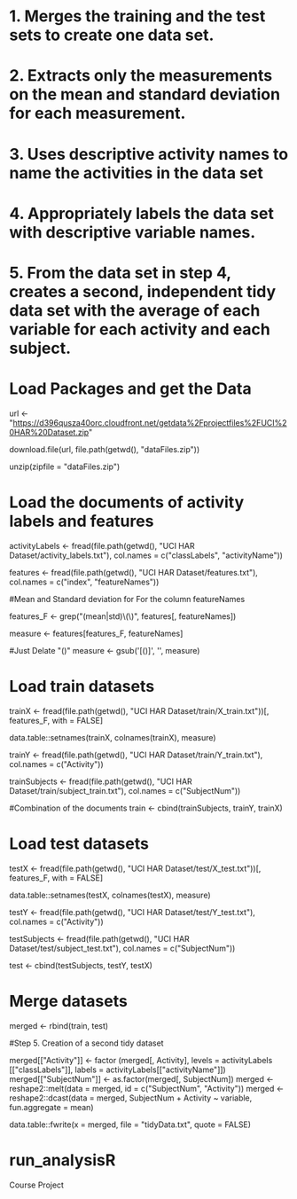 # 1. Merges the training and the test sets to create one data set.

# 2. Extracts only the measurements on the mean and standard deviation for each measurement.

# 3. Uses descriptive activity names to name the activities in the data set

# 4. Appropriately labels the data set with descriptive variable names.

# 5. From the data set in step 4, creates a second, independent tidy data set with the average of each variable for each activity and each subject.



# Load Packages and get the Data

url <- "https://d396qusza40orc.cloudfront.net/getdata%2Fprojectfiles%2FUCI%20HAR%20Dataset.zip"

download.file(url, file.path(getwd(), "dataFiles.zip"))

unzip(zipfile = "dataFiles.zip")


# Load the documents of activity labels and features

activityLabels <- fread(file.path(getwd(), "UCI HAR Dataset/activity_labels.txt"), col.names = c("classLabels", "activityName"))

features <- fread(file.path(getwd(), "UCI HAR Dataset/features.txt"), col.names = c("index", "featureNames"))

#Mean and Standard deviation for For the column featureNames

features_F <- grep("(mean|std)\\(\\)", features[, featureNames])

measure <- features[features_F, featureNames]

#Just Delate "()"
measure <- gsub('[()]', '', measure)



# Load train datasets

trainX <- fread(file.path(getwd(), "UCI HAR Dataset/train/X_train.txt"))[, features_F, with = FALSE]

data.table::setnames(trainX, colnames(trainX), measure)

trainY <- fread(file.path(getwd(), "UCI HAR Dataset/train/Y_train.txt"), col.names = c("Activity"))

trainSubjects <- fread(file.path(getwd(), "UCI HAR Dataset/train/subject_train.txt"), col.names = c("SubjectNum"))

#Combination of the documents
train <- cbind(trainSubjects, trainY, trainX)



# Load test datasets

testX <- fread(file.path(getwd(), "UCI HAR Dataset/test/X_test.txt"))[, features_F, with = FALSE]

data.table::setnames(testX, colnames(testX), measure)

testY <- fread(file.path(getwd(), "UCI HAR Dataset/test/Y_test.txt"), col.names = c("Activity"))

testSubjects <- fread(file.path(getwd(), "UCI HAR Dataset/test/subject_test.txt"), col.names = c("SubjectNum"))

test <- cbind(testSubjects, testY, testX)


# Merge datasets

merged <- rbind(train, test)



#Step 5. Creation of a second tidy dataset

merged[["Activity"]] <- factor (merged[, Activity], levels = activityLabels [["classLabels"]], labels = activityLabels[["activityName"]])
merged[["SubjectNum"]] <- as.factor(merged[, SubjectNum])
merged <- reshape2::melt(data = merged, id = c("SubjectNum", "Activity"))
merged <- reshape2::dcast(data = merged, SubjectNum + Activity  ~ variable, fun.aggregate = mean)

data.table::fwrite(x = merged, file = "tidyData.txt", quote = FALSE)
# run_analysisR
Course Project
